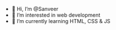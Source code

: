 - 👋 Hi, I’m @Sanveer
- 👀 I’m interested in web development
- 🌱 I’m currently learning HTML, CSS & JS

<!---
Sanveeeer/Sanveeeer is a ✨ special ✨ repository because its `README.md` (this file) appears on your GitHub profile.
You can click the Preview link to take a look at your changes.
--->
